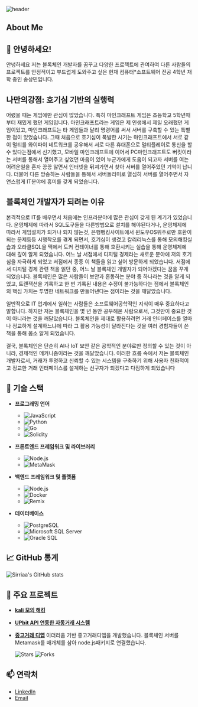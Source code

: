 ![header](https://capsule-render.vercel.app/api?type=waving&color=0:0000ff,100:87ceeb&text=Welcome%20to%20Sangmin's%20GitHub%20🚀&animation=twinkling&fontColor=ffffff&fontSize=35&fontAlignY=40&fontAlign=50&height=250)






## About Me

## 👋 안녕하세요!

안녕하세요 저는 블록체인 개발자를 꿈꾸고 다양한 프로젝트에 관여하여 다른 사람들의 프로젝트를 안정적이고 부드럽게 도와주고 싶은 현재 컴퓨터*소프트웨어 전공 4학년 재학 중인 송상민입니다.

## 나만의강점: 호기심 기반의 실행력

어렸을 때는 게임에만 관심이 많았습니다. 특히 마인크래프트 게임은 초등학교 5학년때부터 재밌게 했던 게임입니다. 마인크래프트라는 게임은 제 인생에서 제일 오래했던 게임이었고, 마인크래프트는 타 게임들과 달리 명령어를 써서 서버를 구축할 수 있는 특별한 점이 있었습니다. 그때 처음으로 호기심이 폭발한 시기는 마인크래프트에서 서로 같이 멀티를 와이파이 네트워크를 공유해서 서로 다른 휴대폰으로 멀티플레이로 통신을 할 수 있다는점에서 신기했고, 모바일 마인크래프트에 이어서 PC마인크래프트도 버킷이라는 서버를 통해서 열어주고 싶었던 마음이 있어  누군가에게 도움이 되고자 서버를 여는 어려운일을 혼자 끙끙 앓면서 인터넷을 뒤져가면서 찾아 서버를 열어주었던 기억이 납니다. 더불어 다른 방송하는 사람들을 통해서 서버돌리미로 열심히 서버를 열어주면서 자연스럽게 IT분야에 흥미를 갖게 되었습니다.   

## 블록체인 개발자가 되려는 이유

본격적으로 IT를 배우면서 처음에는 인프라분야에 많은 관심이 갖게 된 계기가 있었습니다. 
운영체제에 따라서 SQL도구들을 다른방법으로 설치를 해야된다거나, 운영체제에 따라서 게임설치가 되거나 되지 않는것, 은행뱅킹사이트에서 윈도우OS위주로만 호환이 되는 문제등등 시행착오를 겪게 되면서, 호기심이 생겼고 칼리리눅스를 통해 모의해킹실습과 오라클SQL을 맥에서 도커 컨테이너를 통해 호환시키는 실습을 통해 운영체제에 대해 깊이 알게 되었습니다. 어느 날 서점에서 디지털 경제라는 새로운 분야에 저의 호기심을 자극하게 되었고 서점에서 종종 이 책들을 읽고 싶어 방문하게 되었습니다. 서점에서 디지털 경제 관련 책을 읽던 중, 어느 날 블록체인 개발자가 되어야겠다는 꿈을 꾸게 되었습니다. 블록체인은 많은 사람들이 보안과 혼동하는 분야 중 하나라는 것을 알게 되었고, 트랜잭션을 기록하고 한 번 기록된 내용은 수정이 불가능하다는 점에서 블록체인의 핵심 가치는 투명한 네트워크를 만들어낸다는 점이라는 것을 깨달았습니다.

일반적으로 IT 업계에서 일하는 사람들은 소프트웨어공학적인 지식이 매우 중요하다고 말합니다. 하지만 저는 블록체인을 몇 년 동안 공부해온 사람으로서, 그것만이 중요한 것이 아니라는 것을 깨달았습니다. 블록체인을 제대로 활용하려면 거래 인터페이스를 얼마나 정교하게 설계하느냐에 따라 그 활용 가능성이 달라진다는 것을 여러 경험자들이 쓴 책을 통해 몸소 알게 되었습니다.

결국, 블록체인은 단순히 AI나 IoT 보안 같은 공학적인 분야로만 정의할 수 있는 것이 아니라, 경제적인 메커니즘이라는 것을 깨달았습니다. 이러한 흐름 속에서 저는 블록체인 개발자로서, 거래가 투명하고 신뢰할 수 있는 시스템을 구축하기 위해 사용자 친화적이고 정교한 거래 인터페이스를 설계하는 선구자가 되겠다고 다짐하게 되었습니다

## 🌟 기술 스택

- **프로그래밍 언어**
  - ![JavaScript](https://img.shields.io/badge/JavaScript-ES6+-yellow)
  - ![Python](https://img.shields.io/badge/Python-3.8+-blue)
  - ![Go](https://img.shields.io/badge/Go-1.16+-cyan)
  - ![Solidity](https://img.shields.io/badge/Solidity-0.8+-gray)

- **프론트엔드 프레임워크 및 라이브러리**
  - ![Node.js](https://img.shields.io/badge/Node.js-JS-green)
  - ![MetaMask](https://img.shields.io/badge/MetaMask-Wallet-orange)

- **백엔드 프레임워크 및 플랫폼**
  - ![Node.js](https://img.shields.io/badge/Node.js-JS-green)
  - ![Docker](https://img.shields.io/badge/Docker-Container-blue)
  - ![Remix](https://img.shields.io/badge/Remix-Framework-purple)

- **데이터베이스**
  - ![PostgreSQL](https://img.shields.io/badge/PostgreSQL-DB-lightblue)
  - ![Microsoft SQL Server](https://img.shields.io/badge/Microsoft_SQL_Server-DB-red)
  - ![Oracle SQL](https://img.shields.io/badge/Oracle_SQL-DB-orange)

## 📈 GitHub 통계

![Sirriaa's GitHub stats](https://github-readme-stats.vercel.app/api?username=Sirriaa&show_icons=true&theme=radical)

## 🚀 주요 프로젝트
- **[kali 모의 해킹](https://github.com/Sirriaa/Ettercap-)**
- **[UPbit API 연동한 자동거래 시스템](https://github.com/Sirriaa/BIT)**
- **[중고거래 디앱](https://github.com/Sirriaa/ELK/tree/main)**
  이더리움 기반 중고거래디앱을 개발했습니다. 블록체인 서버를 Metamask를 매개체를 삼아 node.js패키지로 연결했습니다.
  
  ![Stars](https://encrypted-tbn0.gstatic.com/images?q=tbn:ANd9GcT-r4oOGROCkeOPa_wrX12WwDCrOw-2HKSgeQ&s) ![Forks](https://img.shields.io/github/forks/yourusername/project-name?style=social)

## 📫 연락처

- [LinkedIn](https://www.linkedin.com/in/yourusername/)
- [Email](mailto:game15091509@icloud.com)
